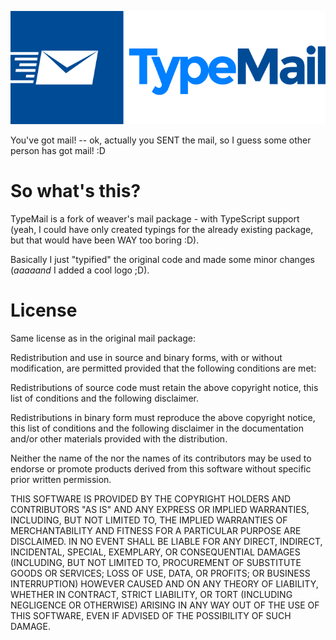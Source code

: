 ![TypeMail](typemail.png)

You've got mail! -- ok, actually you SENT the mail, so I guess some other person has got mail! :D

# So what's this?
TypeMail is a fork of weaver's mail package - with TypeScript support
(yeah, I could have only created typings for the already existing package, but that would have been WAY too boring :D).

Basically I just "typified" the original code and made some minor changes (_aaaaand_ I added a cool logo ;D).

# License
Same license as in the original mail package:

Redistribution and use in source and binary forms, with or without modification, are permitted provided that the following conditions are met:

Redistributions of source code must retain the above copyright notice, this list of conditions and the following disclaimer.

Redistributions in binary form must reproduce the above copyright notice, this list of conditions and the following disclaimer in the documentation and/or other materials provided with the distribution.

Neither the name of the nor the names of its contributors may be used to endorse or promote products derived from this software without specific prior written permission.

THIS SOFTWARE IS PROVIDED BY THE COPYRIGHT HOLDERS AND CONTRIBUTORS "AS IS" AND ANY EXPRESS OR IMPLIED WARRANTIES, INCLUDING, BUT NOT LIMITED TO, THE IMPLIED WARRANTIES OF MERCHANTABILITY AND FITNESS FOR A PARTICULAR PURPOSE ARE DISCLAIMED. IN NO EVENT SHALL BE LIABLE FOR ANY DIRECT, INDIRECT, INCIDENTAL, SPECIAL, EXEMPLARY, OR CONSEQUENTIAL DAMAGES (INCLUDING, BUT NOT LIMITED TO, PROCUREMENT OF SUBSTITUTE GOODS OR SERVICES; LOSS OF USE, DATA, OR PROFITS; OR BUSINESS INTERRUPTION) HOWEVER CAUSED AND ON ANY THEORY OF LIABILITY, WHETHER IN CONTRACT, STRICT LIABILITY, OR TORT (INCLUDING NEGLIGENCE OR OTHERWISE) ARISING IN ANY WAY OUT OF THE USE OF THIS SOFTWARE, EVEN IF ADVISED OF THE POSSIBILITY OF SUCH DAMAGE.